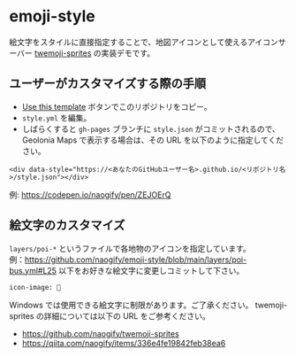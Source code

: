 # emoji-style

絵文字をスタイルに直接指定することで、地図アイコンとして使えるアイコンサーバー [twemoji-sprites](https://github.com/naogify/twemoji-sprites) の実装デモです。

## ユーザーがカスタマイズする際の手順

* [Use this template](https://github.com/naogify/emoji-style/generate) ボタンでこのリポジトリをコピー。
* `style.yml` を編集。
* しばらくすると `gh-pages` ブランチに `style.json` がコミットされるので、Geolonia Maps で表示する場合は、その URL を以下のように指定してください。

```
<div data-style="https://<あなたのGitHubユーザー名>.github.io/<リポジトリ名>/style.json"></div>
```

例: https://codepen.io/naogify/pen/ZEJOErQ


## 絵文字のカスタマイズ

`layers/poi-*` というファイルで各地物のアイコンを指定しています。  
例：https://github.com/naogify/emoji-style/blob/main/layers/poi-bus.yml#L25 以下をお好きな絵文字に変更しコミットして下さい。

```
icon-image: 🚌
```

Windows では使用できる絵文字に制限があります。ご了承ください。
twemoji-sprites の詳細については以下の URL をご参考ください。

- https://github.com/naogify/twemoji-sprites
- https://qiita.com/naogify/items/336e4fe19842feb38ea6
